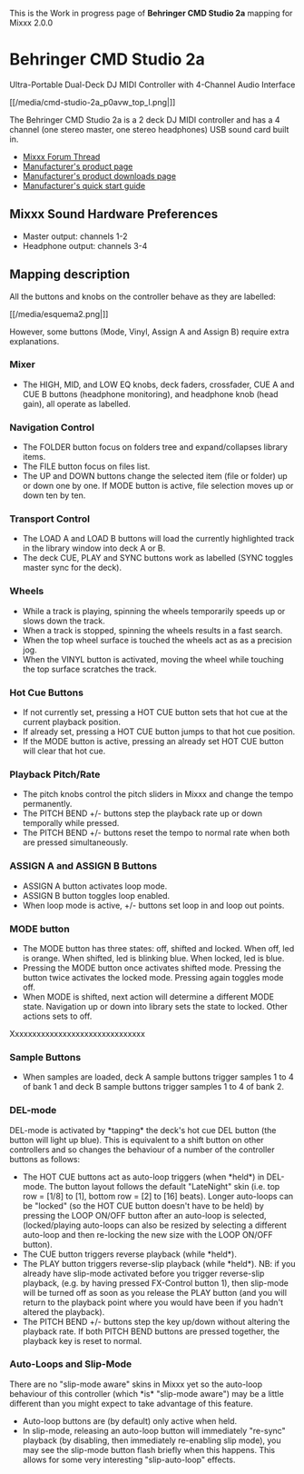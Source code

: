 This is the Work in progress page of **Behringer CMD Studio 2a** mapping
for Mixxx 2.0.0

# Behringer CMD Studio 2a

Ultra-Portable Dual-Deck DJ MIDI Controller with 4-Channel Audio
Interface

[[/media/cmd-studio-2a_p0avw_top_l.png|]]

The Behringer CMD Studio 2a is a 2 deck DJ MIDI controller and has a 4
channel (one stereo master, one stereo headphones) USB sound card built
in.

  - [Mixxx Forum
    Thread](https://www.mixxx.org/forums/viewtopic.php?f=7&t=9359)
  - [Manufacturer's product
    page](https://www.musictri.be/Categories/Behringer/Computer-Audio/DJ-Controllers/CMD-STUDIO-2A/p/P0AVW)
  - [Manufacturer's product downloads
    page](http://www.musictri.be/Categories/Behringer/Computer-Audio/DJ-Controllers/CMD-STUDIO-2A/p/P0AVW/downloads)
  - [Manufacturer's quick start
    guide](https://media.music-group.com/media/PLM/data/docs/P0AVW/CMD%20STUDIO%202A_QSG_WW.pdf)

## Mixxx Sound Hardware Preferences

  - Master output: channels 1-2
  - Headphone output: channels 3-4

## Mapping description

All the buttons and knobs on the controller behave as they are labelled:

[[/media/esquema2.png|]]

However, some buttons (Mode, Vinyl, Assign A and Assign B) require extra
explanations.

### Mixer

  - The HIGH, MID, and LOW EQ knobs, deck faders, crossfader, CUE A and
    CUE B buttons (headphone monitoring), and headphone knob (head
    gain), all operate as labelled.

### Navigation Control

  - The FOLDER button focus on folders tree and expand/collapses library
    items.
  - The FILE button focus on files list.
  - The UP and DOWN buttons change the selected item (file or folder) up
    or down one by one. If MODE button is active, file selection moves
    up or down ten by ten.

### Transport Control

  - The LOAD A and LOAD B buttons will load the currently highlighted
    track in the library window into deck A or B.
  - The deck CUE, PLAY and SYNC buttons work as labelled (SYNC toggles
    master sync for the deck).

### Wheels

  - While a track is playing, spinning the wheels temporarily speeds up
    or slows down the track.
  - When a track is stopped, spinning the wheels results in a fast
    search.
  - When the top wheel surface is touched the wheels act as as a
    precision jog.
  - When the VINYL button is activated, moving the wheel while touching
    the top surface scratches the track.

### Hot Cue Buttons

  - If not currently set, pressing a HOT CUE button sets that hot cue at
    the current playback position.
  - If already set, pressing a HOT CUE button jumps to that hot cue
    position.
  - If the MODE button is active, pressing an already set HOT CUE button
    will clear that hot cue.

### Playback Pitch/Rate

  - The pitch knobs control the pitch sliders in Mixxx and change the
    tempo permanently.
  - The PITCH BEND +/- buttons step the playback rate up or down
    temporally while pressed.
  - The PITCH BEND +/- buttons reset the tempo to normal rate when both
    are pressed simultaneously.

### ASSIGN A and ASSIGN B Buttons

  - ASSIGN A button activates loop mode.
  - ASSIGN B button toggles loop enabled.
  - When loop mode is active, +/- buttons set loop in and loop out
    points.

### MODE button

  - The MODE button has three states: off, shifted and locked. When off,
    led is orange. When shifted, led is blinking blue. When locked, led
    is blue.
  - Pressing the MODE button once activates shifted mode. Pressing the
    button twice activates the locked mode. Pressing again toggles mode
    off.
  - When MODE is shifted, next action will determine a different MODE
    state. Navigation up or down into library sets the state to locked.
    Other actions sets to off.

Xxxxxxxxxxxxxxxxxxxxxxxxxxxxxxx

### Sample Buttons

  - When samples are loaded, deck A sample buttons trigger samples 1 to
    4 of bank 1 and deck B sample buttons trigger samples 1 to 4 of bank
    2. 

### DEL-mode

DEL-mode is activated by \*tapping\* the deck's hot cue DEL button (the
button will light up blue). This is equivalent to a shift button on
other controllers and so changes the behaviour of a number of the
controller buttons as follows:

  - The HOT CUE buttons act as auto-loop triggers (when \*held\*) in
    DEL-mode. The button layout follows the default "LateNight" skin
    (i.e. top row = \[1/8\] to \[1\], bottom row = \[2\] to \[16\]
    beats). Longer auto-loops can be "locked" (so the HOT CUE button
    doesn't have to be held) by pressing the LOOP ON/OFF button after an
    auto-loop is selected, (locked/playing auto-loops can also be
    resized by selecting a different auto-loop and then re-locking the
    new size with the LOOP ON/OFF button).
  - The CUE button triggers reverse playback (while \*held\*).
  - The PLAY button triggers reverse-slip playback (while \*held\*). NB:
    if you already have slip-mode activated before you trigger
    reverse-slip playback, (e.g. by having pressed FX-Control button 1),
    then slip-mode will be turned off as soon as you release the PLAY
    button (and you will return to the playback point where you would
    have been if you hadn't altered the playback).
  - The PITCH BEND +/- buttons step the key up/down without altering the
    playback rate. If both PITCH BEND buttons are pressed together, the
    playback key is reset to normal.

### Auto-Loops and Slip-Mode

There are no "slip-mode aware" skins in Mixxx yet so the auto-loop
behaviour of this controller (which \*is\* "slip-mode aware") may be a
little different than you might expect to take advantage of this
feature.

  - Auto-loop buttons are (by default) only active when held.
  - In slip-mode, releasing an auto-loop button will immediately
    "re-sync" playback (by disabling, then immediately re-enabling slip
    mode), you may see the slip-mode button flash briefly when this
    happens. This allows for some very interesting "slip-auto-loop"
    effects.
